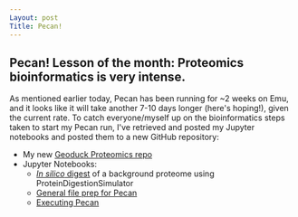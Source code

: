 ```yaml
---
Layout: post
Title: Pecan!
---
```


## Pecan! Lesson of the month: Proteomics bioinformatics is very intense. 

As mentioned earlier today, Pecan has been running for ~2 weeks on Emu, and it looks like it will take another 7-10 days longer (here's hoping!), given the current rate.  To catch everyone/myself up on the bioinformatics steps taken to start my Pecan run, I've retrieved and posted my Jupyter notebooks and posted them to a new GitHub repository:

  * My new [Geoduck Proteomics repo](https://github.com/laurahspencer/Geoduck-DNR)  
  * Jupyter Notebooks:  
    * [_In silico_ digest](https://github.com/laurahspencer/Geoduck-DNR/blob/master/Documentation/Using%20Protein%20Digestion%20Simulator%20on%20Emu.ipynb) of a background proteome using ProteinDigestionSimulator  
    * [General file prep for Pecan](https://github.com/laurahspencer/Geoduck-DNR/blob/master/Documentation/Preparing-files-for-Pecan.ipynb)  
    * [Executing Pecan](https://github.com/laurahspencer/Geoduck-DNR/blob/master/Documentation/Running%20Pecan.ipynb)
    
  
